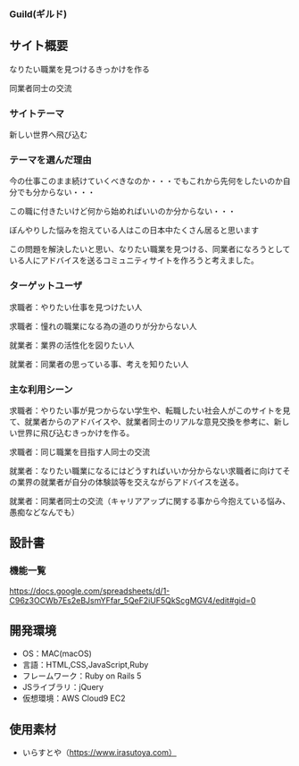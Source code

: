 ### Guild(ギルド)

## サイト概要
なりたい職業を見つけるきっかけを作る

同業者同士の交流

### サイトテーマ
新しい世界へ飛び込む

### テーマを選んだ理由
今の仕事このまま続けていくべきなのか・・・でもこれから先何をしたいのか自分でも分からない・・・

この職に付きたいけど何から始めればいいのか分からない・・・

ぼんやりした悩みを抱えている人はこの日本中たくさん居ると思います

この問題を解決したいと思い、なりたい職業を見つける、同業者になろうとしている人にアドバイスを送るコミュニティサイトを作ろうと考えました。

### ターゲットユーザ
求職者：やりたい仕事を見つけたい人

求職者：憧れの職業になる為の道のりが分からない人

就業者：業界の活性化を図りたい人

就業者：同業者の思っている事、考えを知りたい人

### 主な利用シーン
求職者：やりたい事が見つからない学生や、転職したい社会人がこのサイトを見て、就業者からのアドバイスや、就業者同士のリアルな意見交換を参考に、新しい世界に飛び込むきっかけを作る。

求職者：同じ職業を目指す人同士の交流

就業者：なりたい職業になるにはどうすればいいか分からない求職者に向けてその業界の就業者が自分の体験談等を交えながらアドバイスを送る。

就業者：同業者同士の交流（キャリアアップに関する事から今抱えている悩み、愚痴などなんでも）

## 設計書

### 機能一覧
https://docs.google.com/spreadsheets/d/1-C96z3OCWb7Es2eBJsmYFfar_5QeF2iUF5QkScgMGV4/edit#gid=0

## 開発環境
- OS：MAC(macOS)
- 言語：HTML,CSS,JavaScript,Ruby
- フレームワーク：Ruby on Rails 5
- JSライブラリ：jQuery
- 仮想環境：AWS Cloud9 EC2

## 使用素材
- いらすとや（https://www.irasutoya.com）

